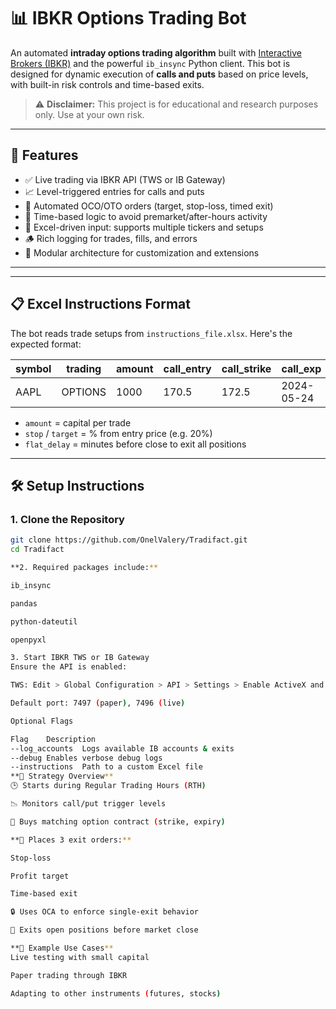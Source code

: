 # 📊 IBKR Options Trading Bot

An automated **intraday options trading algorithm** built with [Interactive Brokers (IBKR)](https://www.interactivebrokers.com/) and the powerful `ib_insync` Python client. This bot is designed for dynamic execution of **calls and puts** based on price levels, with built-in risk controls and time-based exits.

> ⚠️ **Disclaimer:** This project is for educational and research purposes only. Use at your own risk.

---

## 🚀 Features

- ✅ Live trading via IBKR API (TWS or IB Gateway)
- 📈 Level-triggered entries for calls and puts
- 🔁 Automated OCO/OTO orders (target, stop-loss, timed exit)
- 📅 Time-based logic to avoid premarket/after-hours activity
- 🧾 Excel-driven input: supports multiple tickers and setups
- 🪵 Rich logging for trades, fills, and errors
- 🧠 Modular architecture for customization and extensions

---


---

## 📋 Excel Instructions Format

The bot reads trade setups from `instructions_file.xlsx`. Here's the expected format:

| symbol | trading | amount | call_entry | call_strike | call_exp   | put_entry | put_strike | put_exp   | stop | target | flat_delay |
|--------|---------|--------|------------|-------------|------------|-----------|------------|-----------|------|--------|------------|
| AAPL   | OPTIONS | 1000   | 170.5      | 172.5       | 2024-05-24 | 165.0     | 162.5      | 2024-05-24 | 20   | 40     | 15         |

- `amount` = capital per trade
- `stop` / `target` = % from entry price (e.g. 20%)
- `flat_delay` = minutes before close to exit all positions

---

## 🛠️ Setup Instructions

### 1. Clone the Repository

```bash
git clone https://github.com/OnelValery/Tradifact.git
cd Tradifact

**2. Required packages include:**

ib_insync

pandas

python-dateutil

openpyxl

3. Start IBKR TWS or IB Gateway
Ensure the API is enabled:

TWS: Edit > Global Configuration > API > Settings > Enable ActiveX and Socket Clients

Default port: 7497 (paper), 7496 (live)

Optional Flags

Flag	Description
--log_accounts	Logs available IB accounts & exits
--debug	Enables verbose debug logs
--instructions	Path to a custom Excel file
**🧩 Strategy Overview**
🕒 Starts during Regular Trading Hours (RTH)

📉 Monitors call/put trigger levels

🛒 Buys matching option contract (strike, expiry)

**🧯 Places 3 exit orders:**

Stop-loss

Profit target

Time-based exit

🔒 Uses OCA to enforce single-exit behavior

🧹 Exits open positions before market close

**🧰 Example Use Cases**
Live testing with small capital

Paper trading through IBKR

Adapting to other instruments (futures, stocks)



